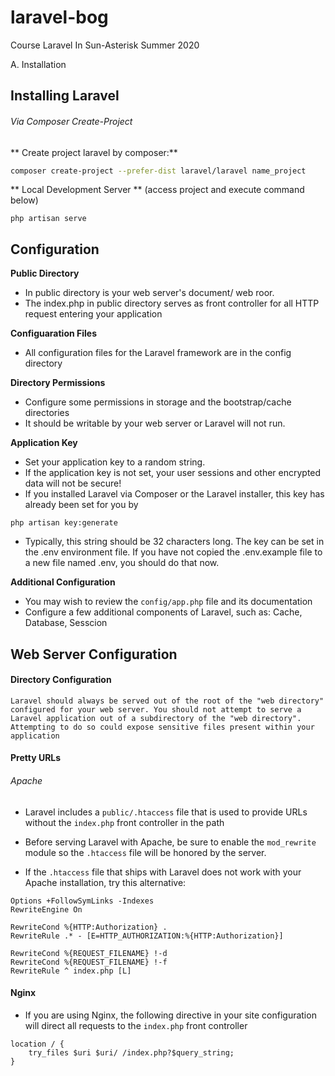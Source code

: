 # laravel-bog
Course Laravel In Sun-Asterisk Summer 2020

A. Installation

## Installing Laravel

###### Via Composer Create-Project

** Create project laravel by composer:**
```bash
composer create-project --prefer-dist laravel/laravel name_project
```

** Local Development Server **
(access project and execute command below)
```bar
php artisan serve
```
## Configuration

**Public Directory**

- In public directory is your web server's document/ web roor.
- The index.php in public directory serves as front controller for all HTTP request entering your application

**Configuaration Files**
- All configuration files for the Laravel framework are in the config directory

**Directory Permissions**
- Configure some permissions in  storage and the bootstrap/cache directories 
- It should be writable by your web server or Laravel will not run.

**Application Key**
- Set your application key to a random string.
- If the application key is not set, your user sessions and other encrypted data will not be secure!
- If you installed Laravel via Composer or the Laravel installer, this key has already been set for you by
```bar
php artisan key:generate
```
- Typically, this string should be 32 characters long. The key can be set in the .env environment file. If you have not copied the .env.example file to a new file named .env, you should do that now. 

**Additional Configuration**

- You may wish to review the `config/app.php` file and its documentation
- Configure a few additional components of Laravel, such as: Cache, Database, Sesscion

## Web Server Configuration

#### Directory Configuration
`Laravel should always be served out of the root of the "web directory" configured for your web server. You should not attempt to serve a Laravel application out of a subdirectory of the "web directory". Attempting to do so could expose sensitive files present within your application`

#### Pretty URLs
###### Apache

- Laravel includes a `public/.htaccess` file that is used to provide URLs without the `index.php` front controller in the path

- Before serving Laravel with Apache, be sure to enable the `mod_rewrite` module so the `.htaccess` file will be honored by the server.

- If the `.htaccess` file that ships with Laravel does not work with your Apache installation, try this alternative:

```bar
Options +FollowSymLinks -Indexes
RewriteEngine On

RewriteCond %{HTTP:Authorization} .
RewriteRule .* - [E=HTTP_AUTHORIZATION:%{HTTP:Authorization}]

RewriteCond %{REQUEST_FILENAME} !-d
RewriteCond %{REQUEST_FILENAME} !-f
RewriteRule ^ index.php [L]
```

#### Nginx

- If you are using Nginx, the following directive in your site configuration will direct all requests to the `index.php` front controller

```bar
location / {
    try_files $uri $uri/ /index.php?$query_string;
}
```

